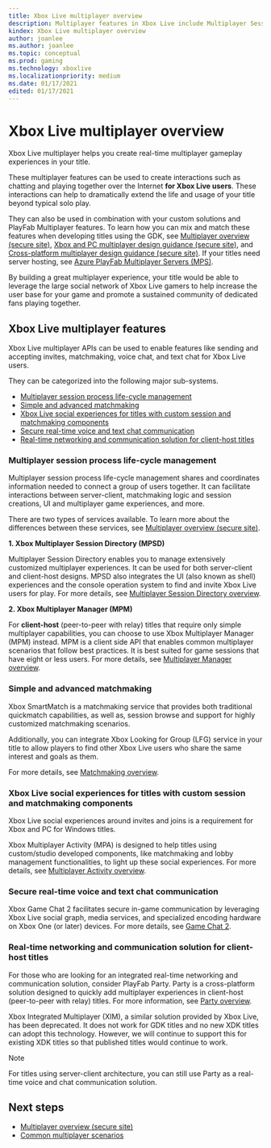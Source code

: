 ```yaml
---
title: Xbox Live multiplayer overview
description: Multiplayer features in Xbox Live include Multiplayer Session Directory, matchmaking, networking, voice chat, and text chat.
kindex: Xbox Live multiplayer overview
author: joanlee
ms.author: joanlee
ms.topic: conceptual
ms.prod: gaming
ms.technology: xboxlive
ms.localizationpriority: medium
ms.date: 01/17/2021
edited: 01/17/2021
---
```


# Xbox Live multiplayer overview

Xbox Live multiplayer helps you create real-time multiplayer gameplay experiences in your title. 

These multiplayer features can be used to create interactions such as chatting and playing together over the Internet **for Xbox Live users**. These interactions can help to dramatically extend the life and usage of your title beyond typical solo play.

They can also be used in combination with your custom solutions and PlayFab Multiplayer features. To learn how you can mix and match these features when developing titles using the GDK, see [Multiplayer overview (secure site)](https://aka.ms/gdkdocs), [Xbox and PC multiplayer design guidance (secure site)](https://aka.ms/gdkdocs), and [Cross-platform multiplayer design guidance (secure site)](https://aka.ms/gdkdocs). If your titles need server hosting, see [Azure PlayFab Multiplayer Servers (MPS)](https://docs.microsoft.com/gaming/playfab/features/multiplayer/servers/). 

By building a great multiplayer experience, your title would be able to leverage the large social network of Xbox Live gamers to help increase the user base for your game and promote a sustained community of dedicated fans playing together.

## Xbox Live multiplayer features

Xbox Live multiplayer APIs can be used to enable features like sending and accepting invites, matchmaking, voice chat, and text chat for Xbox Live users. 

They can be categorized into the following major sub-systems.

* [Multiplayer session process life-cycle management](#multiplayer-session-process-life-cycle-management)
* [Simple and advanced matchmaking](#simple-and-advanced-matchmaking)
* [Xbox Live social experiences for titles with custom session and matchmaking components](#xbox-live-social-experiences-for-titles-with-custom-session-and-matchmaking-components)
* [Secure real-time voice and text chat communication](#secure-real-time-voice-and-text-chat-communication)
* [Real-time networking and communication solution for client-host titles](#real-time-networking-and-communication-solution-for-client-host-titles)

### Multiplayer session process life-cycle management

Multiplayer session process life-cycle management shares and coordinates information needed to connect a group of users together. It can facilitate interactions between server-client, matchmaking logic and session creations, UI and multiplayer game experiences, and more.

There are two types of services available. To learn more about the differences between these services, see [Multiplayer overview (secure site)](https://aka.ms/gdkdocs).

**1. Xbox Multiplayer Session Directory (MPSD)**

Multiplayer Session Directory enables you to manage extensively customized multiplayer experiences. It can be used for both server-client and client-host designs. MPSD also integrates the UI (also known as shell) experiences and the console operation system to find and invite Xbox Live users for play. For more details, see [Multiplayer Session Directory overview](mpsd/live-mpsd-overview.md).

**2. Xbox Multiplayer Manager (MPM)**

For **client-host** (peer-to-peer with relay) titles that require only simple multiplayer capabilities, you can choose to use Xbox Multiplayer Manager (MPM) instead. MPM is a client side API that enables common multiplayer scenarios that follow best practices. It is best suited for game sessions that have eight or less users. For more details, see [Multiplayer Manager overview](mpm/live-multiplayer-manager-overview.md).

### Simple and advanced matchmaking

Xbox SmartMatch is a matchmaking service that provides both traditional quickmatch capabilities, as well as, session browse and support for highly customized matchmaking scenarios.

Additionally, you can integrate Xbox Looking for Group (LFG) service in your title to allow players to find other Xbox Live users who share the same interest and goals as them. 

For more details, see [Matchmaking overview](matchmaking/live-matchmaking-overview.md).

### Xbox Live social experiences for titles with custom session and matchmaking components

Xbox Live social experiences around invites and joins is a requirement for Xbox and PC for Windows titles. 

Xbox Multiplayer Activity (MPA) is designed to help titles using custom/studio developed components, like matchmaking and lobby management functionalities, to light up these social experiences. For more details, see [Multiplayer Activity overview](mpa/live-mpa-overview.md).

### Secure real-time voice and text chat communication

Xbox Game Chat 2 facilitates secure in-game communication by leveraging Xbox Live social graph, media services, and specialized encoding hardware on Xbox One (or later) devices. For more details, see [Game Chat 2](chat/live-game-chat-2-overview.md).

### Real-time networking and communication solution for client-host titles

For those who are looking for an integrated real-time networking and communication solution, consider PlayFab Party. Party is a cross-platform solution designed to quickly add multiplayer experiences in client-host (peer-to-peer with relay) titles. For more information, see [Party overview](https://docs.microsoft.com/gaming/playfab/features/multiplayer/networking/).

Xbox Integrated Multiplayer (XIM), a similar solution provided by Xbox Live, has been deprecated. It does not work for GDK titles and no new XDK titles can adopt this technology. However, we will continue to support this for existing XDK titles so that published titles would continue to work.

> [!NOTE]
> For titles using server-client architecture, you can still use Party as a real-time voice and chat communication solution.

## Next steps

* [Multiplayer overview (secure site)](https://aka.ms/gdkdocs)
* [Common multiplayer scenarios](live-common-multiplayer-scenarios.md)